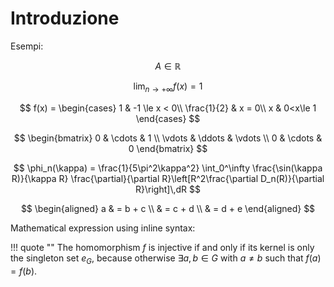 # Introduzione
Esempi:

$$
A\in\mathbb{R}
$$

$$
\lim_{n\to +\infty} f(x) = 1
$$

$$
f(x) = 
    \begin{cases}
        1 & -1 \le x < 0\\
        \frac{1}{2} & x = 0\\
        x & 0<x\le 1
    \end{cases}
$$

$$
\begin{bmatrix}
    0 & \cdots & 1 \\
    \vdots & \ddots & \vdots \\
    0 & \cdots & 0
\end{bmatrix}
$$

$$
\phi_n(\kappa) = \frac{1}{5\pi^2\kappa^2} \int_0^\infty
\frac{\sin(\kappa R)}{\kappa R} \frac{\partial}{\partial R}\left[R^2\frac{\partial
D_n(R)}{\partial R}\right]\,dR
$$

$$
\begin{aligned}
    a & = b + c \\
    & = c + d \\
    & = d + e
\end{aligned}
$$


Mathematical expression using inline syntax:

!!! quote ""
    The homomorphism $f$ is injective if and only if its kernel is only the singleton set $e_G$, because otherwise $\exists a,b\in G$ with $a\neq b$ such that $f(a)=f(b)$.
